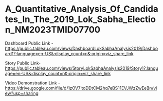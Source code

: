 # A_Quantitative_Analysis_Of_Candidates_In_The_2019_Lok_Sabha_Election_NM2023TMID07700


Dashboard Public Link -https://public.tableau.com/views/DashboardLokSabhaAnalysis2019/Dashboard1?:language=en-US&:display_count=n&:origin=viz_share_link

Story Public Link-https://public.tableau.com/views/StoryLokSabhaAnalysis2019/Story1?:language=en-US&:display_count=n&:origin=viz_share_link

Video Demonstration Link - https://drive.google.com/file/d/1zOV7itoDDtCM2hq7eBS11EVJWzZwEeBn/view?usp=sharing

